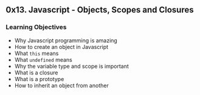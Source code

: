 ## 0x13. Javascript - Objects, Scopes and Closures

### Learning Objectives
- Why Javascript programming is amazing
- How to create an object in Javascript
- What `this` means
- What `undefined` means
- Why the variable type and scope is important
- What is a closure
- What is a prototype
- How to inherit an object from another